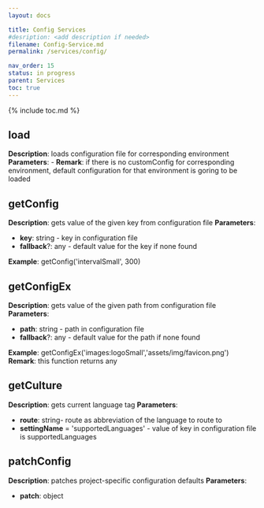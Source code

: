 ```yaml
---
layout: docs

title: Config Services
#desription: <add description if needed>
filename: Config-Service.md
permalink: /services/config/

nav_order: 15
status: in progress
parent: Services
toc: true
---
```


{% include toc.md %}


## **load**  

**Description**:  loads configuration file for corresponding environment
**Parameters**: -
**Remark**: if there is no customConfig for corresponding environment, default configuration for that environment is goring to be loaded

## **getConfig**

**Description**:  gets value of the given key from configuration file
**Parameters**:
- **key**: string - key in configuration file
- **fallback**?: any - default value for the key if none found

**Example**: getConfig('intervalSmall', 300)

## **getConfigEx**

**Description**: gets value of the given path from configuration file
**Parameters**:
- **path**: string - path in configuration file
- **fallback**?: any - default value for the path if none found

**Example**: getConfigEx('images:logoSmall','assets/img/favicon.png')
**Remark**: this function returns any

## **getCulture**

**Description**: gets current language tag
**Parameters**:
- **route**: string- route as abbreviation of the language to route to
- **settingName** = 'supportedLanguages' - value of key in configuration file is supportedLanguages

## **patchConfig**

**Description**: patches project-specific configuration defaults
**Parameters**:
- **patch**: object
